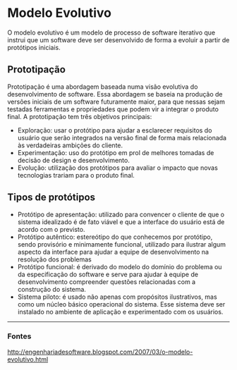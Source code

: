 # Modelo Evolutivo
O modelo evolutivo é um modelo de processo de software iterativo que instrui que um software deve ser desenvolvido de forma a evoluir a partir de protótipos iniciais.

## Prototipação
Prototipação é uma abordagem baseada numa visão evolutiva do desenvolvimento de software. Essa abordagem se baseia na produção de versões iniciais de um software futuramente maior, para que nessas sejam testadas ferramentas e propriedades que podem vir a integrar o produto final.
A prototipação tem três objetivos principais:
- Exploração: usar o protótipo para ajudar a esclarecer requisitos do usuário que serão integrados na versão final de forma mais relacionada às verdadeiras ambições do cliente.
- Experimentação: uso do protótipo em prol de melhores tomadas de decisão de design e desenvolvimento.
- Evolução: utilização dos protótipos para avaliar o impacto que novas tecnologias trariam para o produto final.

## Tipos de protótipos
- Protótipo de apresentação: utilizado para convencer o cliente de que o sistema idealizado é de fato viável e que a interface do usuário está de acordo com o previsto.
- Protótipo autêntico: estereótipo do que conhecemos por protótipo, sendo provisório e minimamente funcional, utilizado para ilustrar algum aspecto da interface para ajudar a equipe de desenvolvimento na resolução dos problemas
- Protótipo funcional: é derivado do modelo do domínio do problema ou da especificação do software e serve para ajudar à equipe de desenvolvimento compreender questões relacionadas com a construção do sistema.
- Sistema piloto: é usado não apenas com propósitos ilustrativos, mas como um núcleo básico operacional do sistema. Esse sistema deve ser instalado no ambiente de aplicação e experimentado com os usuários.

---

### Fontes
http://engenhariadesoftware.blogspot.com/2007/03/o-modelo-evolutivo.html
